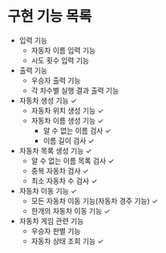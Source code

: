 # 구현 기능 목록

- 입력 기능
    - 자동차 이름 입력 기능
    - 시도 횟수 입력 기능
- 출력 기능
    - 우승자 출력 기능
    - 각 차수별 실행 결과 출력 기능
- 자동차 생성 기능 ✓
    - 자동차 위치 생성 기능 ✓
    - 자동차 이름 생성 기능 ✓
        - 알 수 없는 이름 검사 ✓
        - 이름 길이 검사 ✓
- 자동차 목록 생성 기능 ✓
    - 알 수 없는 이름 목록 검사 ✓
    - 중복 자동차 검사 ✓
    - 최소 자동차 수 검사 ✓
- 자동차 이동 기능 ✓
    - 모든 자동차 이동 기능(자동차 경주 기능) ✓
    - 한개의 자동차 이동 기능 ✓
- 자동차 게임 관련 기능
    - 우승자 판별 기능
    - 자동차 상태 조회 기능 ✓
